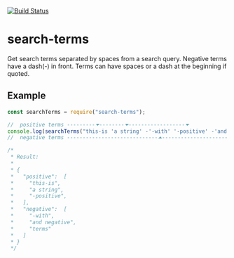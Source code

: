 [![Build Status](https://travis-ci.com/UziTech/search-terms.svg?branch=master)](https://travis-ci.com/UziTech/search-terms)

# search-terms

Get search terms separated by spaces from a search query.
Negative terms have a dash(-) in front.
Terms can have spaces or a dash at the beginning if quoted.

## Example

```js
const searchTerms = require("search-terms");

//  positive terms ---------⏷--------⏷------------------⏷
console.log(searchTerms("this-is 'a string' -'-with' '-positive' -'and negative' -terms"));
//  negative terms -----------------------------⏶-----------------------⏶---------⏶

/*
 * Result:
 *
 * {
 *   "positive":  [
 *     "this-is",
 *     "a string",
 *     "-positive",
 *   ],
 *   "negative":  [
 *     "-with",
 *     "and negative",
 *     "terms"
 *   ]
 * }
 */
```
